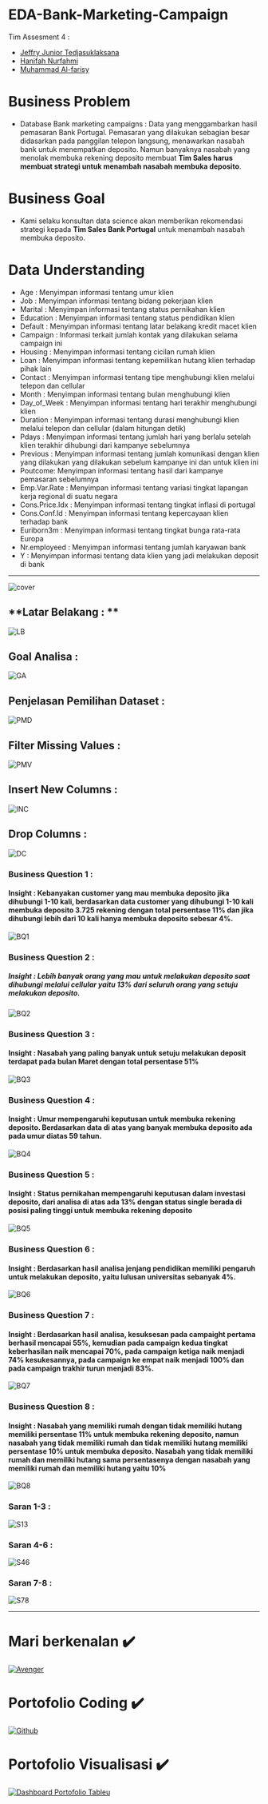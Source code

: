 # EDA-Bank-Marketing-Campaign
Tim Assesment 4 :

- [Jeffry Junior Tedjasuklaksana](https://github.com/JeffreyJuinior) 
- [Hanifah Nurfahmi](https://github.com/HanifahNurfahmi) 
- [Muhammad Al-farisy](https://github.com/mhdalfarisy) 

# Business Problem
- Database Bank marketing campaigns : Data yang menggambarkan hasil pemasaran Bank Portugal. Pemasaran yang dilakukan sebagian besar didasarkan pada panggilan telepon langsung, menawarkan nasabah bank untuk menempatkan deposito. Namun banyaknya nasabah yang menolak membuka rekening deposito membuat **Tim Sales harus membuat strategi untuk menambah nasabah membuka deposito**.

# Business Goal
- Kami selaku konsultan data science akan memberikan rekomendasi strategi kepada **Tim Sales Bank Portugal** untuk menambah nasabah membuka deposito.

# Data Understanding
- Age   	: Menyimpan informasi tentang umur klien
- Job   	: Menyimpan informasi tentang bidang pekerjaan klien
- Marital 	: Menyimpan informasi tentang status pernikahan klien
- Education 	: Menyimpan informasi tentang status pendidikan klien
- Default 	: Menyimpan informasi tentang latar belakang kredit macet klien
- Campaign	: Informasi terkait jumlah kontak yang dilakukan selama campaign ini
- Housing 	: Menyimpan informasi tentang cicilan rumah klien
- Loan 	: Menyimpan informasi tentang kepemilikan hutang klien terhadap pihak lain
- Contact 	: Menyimpan informasi tentang tipe menghubungi klien melalui telepon dan cellular
- Month 	: Menyimpan informasi tentang bulan menghubungi klien
- Day_of_Week : Menyimpan informasi tentang hari terakhir menghubungi klien
- Duration 	: Menyimpan informasi tentang durasi menghubungi klien melalui telepon dan cellular (dalam hitungan detik)
- Pdays : Menyimpan informasi tentang jumlah hari yang berlalu setelah klien terakhir dihubungi dari kampanye sebelumnya
- Previous : Menyimpan informasi tentang jumlah komunikasi dengan klien yang dilakukan yang dilakukan sebelum kampanye ini dan untuk klien ini
- Poutcome: Menyimpan informasi tentang hasil dari kampanye pemasaran sebelumnya
- Emp.Var.Rate : Menyimpan informasi tentang variasi tingkat lapangan kerja regional di suatu negara
- Cons.Price.Idx : Menyimpan informasi tentang tingkat inflasi di portugal
- Cons.Conf.Id : Menyimpan informasi tentang kepercayaan klien terhadap bank
- Euriborn3m : Menyimpan informasi tentang tingkat bunga rata-rata Europa
- Nr.employeed : Menyimpan informasi tentang jumlah karyawan bank
- Y : Menyimpan informasi tentang data klien yang jadi melakukan deposit di bank

<hr>

![cover](https://github.com/mhdalfarisy/EDA-----Bank-Marketing-Campaign/blob/main/Image/1.jpg)

## **Latar Belakang : **

![LB](https://github.com/mhdalfarisy/EDA-----Bank-Marketing-Campaign/blob/main/Image/2.jpg)

## **Goal Analisa :**

![GA](https://github.com/mhdalfarisy/EDA-----Bank-Marketing-Campaign/blob/main/Image/3.jpg)

## **Penjelasan Pemilihan Dataset :**

![PMD](https://github.com/mhdalfarisy/EDA-----Bank-Marketing-Campaign/blob/main/Image/4.jpg)

## **Filter Missing Values :**

![PMV](https://github.com/mhdalfarisy/EDA-----Bank-Marketing-Campaign/blob/main/Image/5.jpg)

## **Insert New Columns :**

![INC](https://github.com/mhdalfarisy/EDA-----Bank-Marketing-Campaign/blob/main/Image/6.jpg)

## **Drop Columns :**

![DC](https://github.com/mhdalfarisy/EDA-----Bank-Marketing-Campaign/blob/main/Image/7.jpg)

### **Business Question 1 :**

#### Insight : Kebanyakan customer yang mau membuka deposito jika dihubungi 1-10 kali, berdasarkan data customer yang dihubungi 1-10 kali membuka deposito 3.725 rekening dengan total persentase 11% dan jika dihubungi lebih dari 10 kali hanya membuka deposito sebesar 4%.

![BQ1](https://github.com/mhdalfarisy/EDA-----Bank-Marketing-Campaign/blob/main/Image/8.jpg)

### **Business Question 2 :**

##### Insight : Lebih banyak orang yang mau untuk melakukan deposito saat dihubungi melalui cellular yaitu 13% dari seluruh orang yang setuju melakukan deposito. 

![BQ2](https://github.com/mhdalfarisy/EDA-----Bank-Marketing-Campaign/blob/main/Image/9.jpg)

### **Business Question 3 :**

#### Insight : Nasabah yang paling banyak untuk setuju melakukan deposit terdapat pada bulan Maret dengan total persentase 51%

![BQ3](https://github.com/mhdalfarisy/EDA-----Bank-Marketing-Campaign/blob/main/Image/10.jpg)

### **Business Question 4 :**

#### Insight : Umur mempengaruhi keputusan untuk membuka rekening deposito. Berdasarkan data di atas yang banyak membuka deposito ada pada umur diatas 59 tahun.

![BQ4](https://github.com/mhdalfarisy/EDA-----Bank-Marketing-Campaign/blob/main/Image/11.jpg)

### **Business Question 5 :**

#### Insight : Status pernikahan mempengaruhi keputusan dalam investasi deposito, dari analisa di atas ada 13% dengan status single berada di posisi paling tinggi untuk membuka rekening deposito

![BQ5](https://github.com/mhdalfarisy/EDA-----Bank-Marketing-Campaign/blob/main/Image/12.jpg)

### **Business Question 6 :**

#### Insight : Berdasarkan hasil analisa jenjang pendidikan memiliki pengaruh untuk melakukan deposito, yaitu lulusan universitas sebanyak 4%. 

![BQ6](https://github.com/mhdalfarisy/EDA-----Bank-Marketing-Campaign/blob/main/Image/13.jpg)

### **Business Question 7 :**

#### Insight : Berdasarkan hasil analisa, kesuksesan  pada campaight pertama berhasil mencapai 55%, kemudian pada campaign kedua tingkat keberhasilan naik mencapai 70%, pada campaign ketiga naik menjadi 74% kesukesannya, pada campaign ke empat naik menjadi 100% dan pada campaign trakhir turun menjadi 83%.

![BQ7](https://github.com/mhdalfarisy/EDA-----Bank-Marketing-Campaign/blob/main/Image/14.jpg)


### **Business Question 8 :**

#### Insight : Nasabah yang memiliki rumah dengan tidak memiliki hutang memiliki persentase 11% untuk membuka rekening deposito, namun nasabah yang tidak memiliki rumah dan tidak memiliki hutang memiliki persentase 10% untuk membuka deposito. Nasabah yang tidak memiliki rumah dan memiliki hutang sama persentasenya dengan nasabah yang memiliki rumah dan memiliki hutang yaitu 10%

![BQ8](https://github.com/mhdalfarisy/EDA-----Bank-Marketing-Campaign/blob/main/Image/15.jpg)

### **Saran 1-3 :**

![S13](https://github.com/mhdalfarisy/EDA-----Bank-Marketing-Campaign/blob/main/Image/16.jpg)

### **Saran 4-6 :**

![S46](https://github.com/mhdalfarisy/EDA-----Bank-Marketing-Campaign/blob/main/Image/17.jpg)

### **Saran 7-8 :**

![S78](https://github.com/mhdalfarisy/EDA-----Bank-Marketing-Campaign/blob/main/Image/18.jpg)

<hr>


# Mari berkenalan :heavy_check_mark:
[![Avenger](https://github.com/mhdalfarisy/CRUD-Program-Stock-Barang-Gudang/blob/main/image/Linkedin.jpg)](https://www.linkedin.com/in/m-alfarisy97/)


# Portofolio Coding :heavy_check_mark:
[![Github](https://github.com/mhdalfarisy/CRUD-Program-Stock-Barang-Gudang/blob/main/image/github-logo-tile.png)](https://github.com/mhdalfarisy)


# Portofolio Visualisasi :heavy_check_mark:
[![Dashboard Portofolio Tableu](https://github.com/mhdalfarisy/Capstone-Project-Modul-1---Program-Stock-Barang-Gudang-/blob/main/image/Tableau-Server-1.jpg)](https://public.tableau.com/app/profile/muhammad.al.farisy6147)
